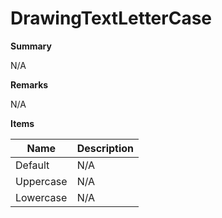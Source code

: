 # DrawingTextLetterCase

**Summary**

N/A

**Remarks**

N/A

**Items**

|Name|Description|
|---|---|
|Default|N/A|
|Uppercase|N/A|
|Lowercase|N/A|


